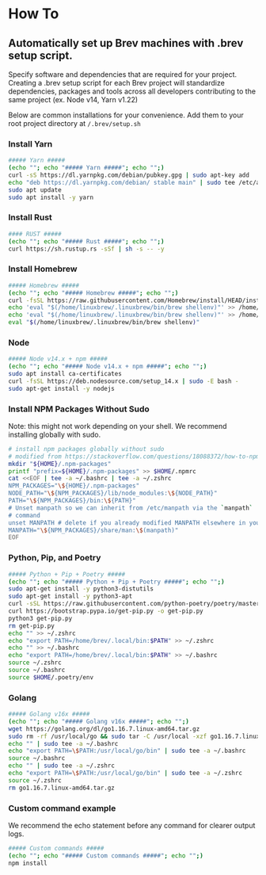 # How To
## Automatically set up Brev machines with .brev setup script.
Specify software and dependencies that are required for your project. Creating a .brev setup script for each Brev project will standardize dependencies, packages and tools across all developers contributing to the same project (ex. Node v14, Yarn v1.22)



Below are common installations for your convenience. Add them to your root project directory at `/.brev/setup.sh`

### Install Yarn
```zsh
##### Yarn #####
(echo ""; echo "##### Yarn #####"; echo "";)
curl -sS https://dl.yarnpkg.com/debian/pubkey.gpg | sudo apt-key add
echo "deb https://dl.yarnpkg.com/debian/ stable main" | sudo tee /etc/apt/sources.list.d/yarn.list
sudo apt update
sudo apt install -y yarn
```

### Install Rust
```zsh
#### RUST #####
(echo ""; echo "##### Rust #####"; echo "";)
curl https://sh.rustup.rs -sSf | sh -s -- -y
```

### Install Homebrew
```zsh
##### Homebrew #####
(echo ""; echo "##### Homebrew #####"; echo "";)
curl -fsSL https://raw.githubusercontent.com/Homebrew/install/HEAD/install.sh | bash -
echo 'eval "$(/home/linuxbrew/.linuxbrew/bin/brew shellenv)"' >> /home/brev/.bash_profile
echo 'eval "$(/home/linuxbrew/.linuxbrew/bin/brew shellenv)"' >> /home/brev/.zshrc
eval "$(/home/linuxbrew/.linuxbrew/bin/brew shellenv)"
```

### Node
```zsh
##### Node v14.x + npm #####
(echo ""; echo "##### Node v14.x + npm #####"; echo "";)
sudo apt install ca-certificates
curl -fsSL https://deb.nodesource.com/setup_14.x | sudo -E bash -
sudo apt-get install -y nodejs
```

### Install NPM Packages Without Sudo
Note: this might not work depending on your shell. We recommend installing globally with sudo. 
```zsh
# install npm packages globally without sudo
# modified from https://stackoverflow.com/questions/18088372/how-to-npm-install-global-not-as-root
mkdir "${HOME}/.npm-packages"
printf "prefix=${HOME}/.npm-packages" >> $HOME/.npmrc
cat <<EOF | tee -a ~/.bashrc | tee -a ~/.zshrc
NPM_PACKAGES="\${HOME}/.npm-packages"
NODE_PATH="\${NPM_PACKAGES}/lib/node_modules:\${NODE_PATH}"
PATH="\${NPM_PACKAGES}/bin:\${PATH}"
# Unset manpath so we can inherit from /etc/manpath via the `manpath`
# command
unset MANPATH # delete if you already modified MANPATH elsewhere in your config
MANPATH="\${NPM_PACKAGES}/share/man:\$(manpath)"
EOF
```

### Python, Pip, and Poetry
```zsh
##### Python + Pip + Poetry #####
(echo ""; echo "##### Python + Pip + Poetry #####"; echo "";)
sudo apt-get install -y python3-distutils
sudo apt-get install -y python3-apt
curl -sSL https://raw.githubusercontent.com/python-poetry/poetry/master/get-poetry.py | python3 -
curl https://bootstrap.pypa.io/get-pip.py -o get-pip.py
python3 get-pip.py
rm get-pip.py
echo "" >> ~/.zshrc
echo "export PATH=/home/brev/.local/bin:$PATH" >> ~/.zshrc
echo "" >> ~/.bashrc
echo "export PATH=/home/brev/.local/bin:$PATH" >> ~/.bashrc
source ~/.zshrc
source ~/.bashrc
source $HOME/.poetry/env
```

### Golang
```zsh
##### Golang v16x #####
(echo ""; echo "##### Golang v16x #####"; echo "";)
wget https://golang.org/dl/go1.16.7.linux-amd64.tar.gz
sudo rm -rf /usr/local/go && sudo tar -C /usr/local -xzf go1.16.7.linux-amd64.tar.gz
echo "" | sudo tee -a ~/.bashrc
echo "export PATH=\$PATH:/usr/local/go/bin" | sudo tee -a ~/.bashrc
source ~/.bashrc
echo "" | sudo tee -a ~/.zshrc
echo "export PATH=\$PATH:/usr/local/go/bin" | sudo tee -a ~/.zshrc
source ~/.zshrc
rm go1.16.7.linux-amd64.tar.gz
```

### Custom command example
We recommend the echo statement before any command for clearer output logs.
```zsh
##### Custom commands #####
(echo ""; echo "##### Custom commands #####"; echo "";)
npm install
```
